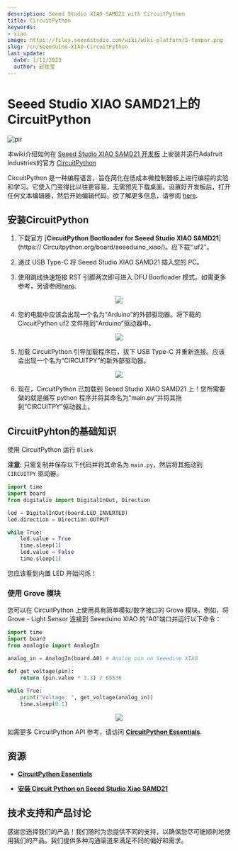 ```yaml
---
description: Seeed Studio XIAO SAMD21 with CircuitPython
title: CircuitPython
keywords:
- xiao
image: https://files.seeedstudio.com/wiki/wiki-platform/S-tempor.png
slug: /cn/Seeeduino-XIAO-CircuitPython
last_update:
  date: 1/11/2023
  author: 赵桂莹
---
```


#  Seeed Studio XIAO SAMD21上的CircuitPython 

<!-- ![](https://files.seeedstudio.com/wiki/Circuitpython-XIAO/XIAO-CP.png) -->
  <p style={{textAlign: 'center'}}><img src="https://files.seeedstudio.com/wiki/Circuitpython-XIAO/XIAO-CP.png" alt="pir" width={600} height="auto" /></p>

本wiki介绍如何在  [Seeed Studio XIAO SAMD21 开发板](https://www.seeedstudio.com/Seeeduino-XIAO-Arduino-Microcontroller-SAMD21-Cortex-M0+-p-4426.html)  上安装并运行Adafruit Industries的官方 [CircuitPython](https://circuitpython.org/) 

CircuitPython 是一种编程语言，旨在简化在低成本微控制器板上进行编程的实验和学习。它使入门变得比以往更容易，无需预先下载桌面。设置好开发板后，打开任何文本编辑器，然后开始编辑代码。欲了解更多信息，请参阅 [here](https://learn.adafruit.com/welcome-to-circuitpython/what-is-circuitpython).

## 安装CircuitPython 

1. 下载官方 [**CircuitPython Bootloader for Seeed Studio XIAO SAMD21**](https:// Circuitpython.org/board/seeeduino_xiao/)。应下载“.uf2”。

2. 通过 USB Type-C 将 Seeed Studio XIAO SAMD21 插入您的 PC。

3. 使用跳线快速短接 RST 引脚两次即可进入 DFU Bootloader 模式。如需更多参考，另请参阅[here](https://wiki.seeedstudio.com/Seeeduino-XIAO/#reset).

<div align="center"><img src="https://files.seeedstudio.com/wiki/Seeeduino-XIAO/img/XIAO-reset.gif" /></div>


4. 您的电脑中应该会出现一个名为“Arduino”的外部驱动器。将下载的 CircuitPython uf2 文件拖到“Arduino”驱动器中。

<div align="center"><img src="https://files.seeedstudio.com/wiki/Circuitpython-XIAO/df2.png" /></div>


5. 加载 CircuitPython 引导加载程序后，拔下 USB Type-C 并重新连接。应该会出现一个名为“CIRCUITPY”的新外部驱动器。

<div align="center"><img src="https://files.seeedstudio.com/wiki/Circuitpython-XIAO/df2-2.png" /></div>

6. 现在，CircuitPython 已加载到 Seeed Studio XIAO SAMD21 上！您所需要做的就是编写 python 程序并将其命名为“main.py”并将其拖到“CIRCUITPY”驱动器上。

## CircuitPyhton的基础知识

使用 CircuitPython 运行 `Blink`

**注意:** 只需复制并保存以下代码并将其命名为 `main.py`，然后将其拖动到 `CIRCUITPY` 驱动器。

```py
import time
import board
from digitalio import DigitalInOut, Direction

led = DigitalInOut(board.LED_INVERTED)
led.direction = Direction.OUTPUT

while True:
    led.value = True
    time.sleep(1)
    led.value = False
    time.sleep(1)
```

您应该看到内置 LED 开始闪烁！

### 使用 Grove 模块

您可以在 CircuitPython 上使用具有简单模拟/数字接口的 Grove 模块。例如，将 Grove - Light Sensor 连接到 Seeeduino XIAO 的“A0”端口并运行以下命令：

```py
import time
import board
from analogio import AnalogIn

analog_in = AnalogIn(board.A0) # Analog pin on Seeedino XIAO

def get_voltage(pin):
    return (pin.value * 3.3) / 65536
 
while True:
    print("Voltage: ", get_voltage(analog_in))
    time.sleep(0.1)
```

<div align="center"><img src="https://files.seeedstudio.com/wiki/Circuitpython-XIAO/CP.png" /></div>


如需更多 CircuitPython API 参考，请访问 [**CircuitPython Essentials**](https://learn.adafruit.com/circuitpython-essentials/circuitpython-essentials).

## 资源

- [**CircuitPython Essentials**](https://learn.adafruit.com/circuitpython-essentials/circuitpython-essentials)

- [**安装 Circuit Python on Seeed Studio Xiao SAMD21**](https://makeandymake.github.io/2020/05/02/installing-circuitpython-on-seeeduino-xiao.html)

## 技术支持和产品讨论


感谢您选择我们的产品！我们随时为您提供不同的支持，以确保您尽可能顺利地使用我们的产品。我们提供多种沟通渠道来满足不同的偏好和需求。

<div class="button_tech_support_container">
<a href="https://forum.seeedstudio.com/" class="button_forum"></a> 
<a href="https://www.seeedstudio.com/contacts" class="button_email"></a>
</div>

<div class="button_tech_support_container">
<a href="https://discord.gg/eWkprNDMU7" class="button_discord"></a> 
<a href="https://github.com/Seeed-Studio/wiki-documents/discussions/69" class="button_discussion"></a>
</div>